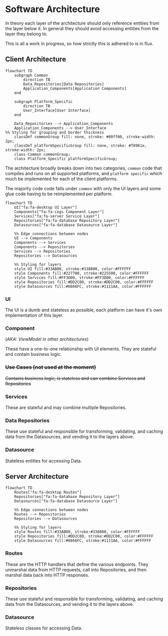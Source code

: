 # Software Architecture

In theory each layer of the architecture should only reference entities from the layer below it. In general they should avoid accessing entities from the layer they belong to.

This is all a work in progress, so how strictly this is adhered to is in flux.

## Client Architecture

```mermaid
flowchart TD
	subgraph Common
		direction TB
		Data_Repositories[Data Repositories]
		Application_Components[Application Components]
	end

	subgraph Platform_Specific
		direction TB
		User_Interface[User Interface]
	end

	Data_Repositories --> Application_Components
	Application_Components --> User_Interface
%% Styling for grouping and border thickness
	classDef commonGroup fill: none, stroke: #00ff00, stroke-width: 2px;
	classDef platformSpecificGroup fill: none, stroke: #f8961e, stroke-width: 2px;
	class Common commonGroup;
	class Platform_Specific platformSpecificGroup;
```

The architecture broadly breaks down into two categories, `common` code that compiles and runs on
all supported platforms, and `platform specific` which much be implemented for each of the client
platforms.

The majority code code falls under `common` with only the UI layers and some glue code having to be
reimplemented per platform.

```mermaid
flowchart TD
    UI["fa:fa-desktop UI Layer"]
    Components["fa:fa-cogs Component Layer"]
    Services["fa:fa-server Service Layer"]
    Repositories["fa:fa-database Repository Layer"]
    Datasources["fa:fa-database Datasource Layer"]

    %% Edge connections between nodes
    UI --> Components
    Components --> Services
    Components --> Repositories
    Services --> Repositories
    Repositories --> Datasources

    %% Styling for layers
    style UI fill:#33AB00, stroke:#338800, color:#FFFFFF
    style Components fill:#227700, stroke:#225500, color:#FFFFFF
    style Services fill:#FF3D00, stroke:#FF3D00, color:#FFFFFF
    style Repositories fill:#DD2C00, stroke:#DD2C00, color:#FFFFFF
    style Datasources fill:#6666FC, stroke:#1111AA, color:#FFFFFF
```

### UI
The UI is a dumb and stateless as possible, each platform can have it's own implementation of this layer.

### Component
(_AKA: ViewModel in other architectures_)

These have a one-to-one relationship with UI elements. They are stateful and contain business logic.

### ~~Use Cases (not used at the moment)~~
~~Contains business logic, is stateless and can combine Services and Repositories~~

### Services
These are stateful and may combine multiple Repositories.

### Data Repositories
These use stateful and responsible for transforming, validating, and caching data from the Datasources, and vending it to the layers above.

### Datasource
Stateless entities for accessing Data.

## Server Architecture

```mermaid
flowchart TD
    Routes["fa:fa-desktop Routes"]
    Repositories["fa:fa-database Repository Layer"]
    Datasources["fa:fa-database Datasource Layer"]

    %% Edge connections between nodes
    Routes --> Repositories
    Repositories --> Datasources

    %% Styling for layers
    style Routes fill:#33AB00, stroke:#338800, color:#FFFFFF
    style Repositories fill:#DD2C00, stroke:#DD2C00, color:#FFFFFF
    style Datasources fill:#6666FC, stroke:#1111AA, color:#FFFFFF
```

### Routes
These are the HTTP handlers that define the various endpoints. They unmarshal data from HTTP requests, call into Repositories, and then marshal data back into HTTP responses.

### Repositories
These use stateful and responsible for transforming, validating, and caching data from the Datasources, and vending it to the layers above.

### Datasource
Stateless classes for accessing Data.